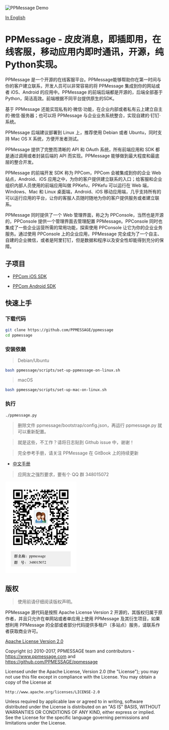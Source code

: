 ![PPMessage Demo](/ppmessage/doc/ppkefu-ppcom.gif)

[In English](/README.md)

# PPMessage - 皮皮消息，即插即用，在线客服，移动应用内即时通讯，开源，纯Python实现。

PPMessage 是一个开源的在线客服平台。PPMessage能够帮助你在第一时间与你的客户建立联系，开发人员可以非常容易的将 PPMessage 集成到你的网站或者 iOS、Android 的应用中。PPMessage 的前端后端都是开源的，后端全部基于 Python，简洁高效。前端根据不同平台提供原生的SDK。

基于 PPMessage 还能实现私有的·微信·功能，在企业内部或者私有云上建立自主的·微信·服务器；也可以将 PPMessage 与企业业务系统整合，实现自建的·钉钉·系统。

PPMessage 后端建议部署到 Linux 上，推荐使用 Debian 或者 Ubuntu，同时支持 Mac OS X 系统，方便开发者测试。

PPMessage 提供了完整而清晰的 API 和 OAuth 系统，所有前端应用和 SDK 都是通过调用或者封装后端的 API 而实现。PPMessage 能够做到最大程度和最底层的整合开发。


PPMessage 的前端开发 SDK 称为 PPCom，PPCom 会被集成到你的企业 Web 站点，Android、iOS 应用之中，为你的客户提供建立联系的入口；给客服和企业组织内部人员使用的前端应用叫做 PPKefu，PPKefu 可以运行在 Web 端，Windows、Mac 和 Linux 桌面端，Android、iOS 移动应用端，几乎支持所有的可以运行应用的平台，让你的客服人员随时随地为你的客户提供服务或者建立联系。

PPMessage 同时提供了一个 Web 管理界面，称之为 PPConsole，当然也是开源的，PPConsole 提供一个管理界面去管理配置 PPMessage。PPConsole 同时也集成了一些企业运营所需的常用功能，探索使用 PPConsole 让它为你的企业业务服务。通过使用 PPConsole 上的企业应用，PPMessage 完全成为了一个自主、自建的企业微信，或者是阿里钉钉，但是数据和程序以及安全性却能得到充分的保障。 


## 子项目

* [PPCom iOS SDK](https://github.com/PPMESSAGE/ppcom-ios-sdk)

* [PPCom Android SDK](https://github.com/PPMESSAGE/ppcom-android-sdk)


## 快速上手

### 下载代码

```bash
git clone https://github.com/PPMESSAGE/ppmessage
cd ppmessage
```

### 安装依赖

> Debian/Ubuntu

```bash
bash ppmessage/scripts/set-up-ppmessage-on-linux.sh
```

> macOS


```bash
bash ppmessage/scripts/set-up-mac-on-linux.sh
```


### 执行


```bash
./ppmessage.py
```
> 删除文件 ppmessage/bootstrap/config.json，再运行 ppmessage.py 就可以重新配置。

> 就是这些，不工作？请将日志贴到 Github issue 中，谢谢！

 
> 完全参考手册，请关注 PPMessage 在 GitBook 上的持续更新

* [中文手册](https://ppmessage.gitbooks.io/ppbook/content/)


> 应网友之强烈要求，要有个 QQ 群 348015072


![](/ppmessage/doc/348015072.png)


## 版权 

> 使用前请仔细阅读版权声明。

PPMessage 源代码是按照 Apache License Version 2 开源的，其版权归属于原作者，并且只允许在单网站或者单应用上使用 PPMessage 及其衍生项目，如果想利用 PPMessage 的全部或者部分代码提供多租户（多站点）服务，请联系作者获取商业许可。

[Apache License Version 2.0](http://www.apache.org/licenses/LICENSE-2.0)

Copyright (c) 2010-2017, PPMESSAGE team and contributors - https://www.ppmessage.com and https://github.com/PPMESSAGE/ppmessage

Licensed under the Apache License, Version 2.0 (the "License");
you may not use this file except in compliance with the License.
You may obtain a copy of the License at

    http://www.apache.org/licenses/LICENSE-2.0

Unless required by applicable law or agreed to in writing, software
distributed under the License is distributed on an "AS IS" BASIS,
WITHOUT WARRANTIES OR CONDITIONS OF ANY KIND, either express or implied.
See the License for the specific language governing permissions and
limitations under the License.



